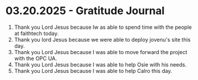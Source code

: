 # 03.20.2025 - Gratitude Journal

1. Thank you Lord Jesus because Iw as able to spend time with the people at faithtech today.
2. Thank you lord Jesus because we were able to deploy jovenu's site this day.
3. Thank you Lord Jesus because I was able to move forward the project with the OPC UA.
4. Thank you Lord Jesus because I was able to help Osie with his needs.
5. Thank you Lord Jesus because I was able to help Calro this day.
